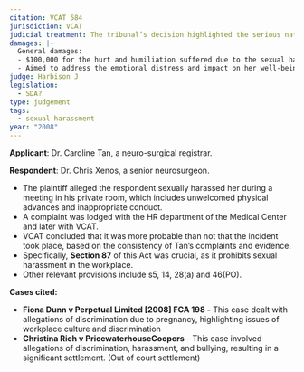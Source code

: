```yaml
---
citation: VCAT 584
jurisdiction: VCAT
judicial treatment: The tribunal’s decision highlighted the serious nature and the consequences of sexual harassment in the workplace and the legal protections available to victims.
damages: |-
  General damages:
  - $100,000 for the hurt and humiliation suffered due to the sexual harassment by Dr. Xenos.  
  - Aimed to address the emotional distress and impact on her well-being.
judge: Harbison J
legislation:
  - SDA?
type: judgement
tags:
  - sexual-harassment
year: "2008"
---
```

**Applicant**: Dr. Caroline Tan, a neuro-surgical registrar.

**Respondent**: Dr. Chris Xenos, a senior neurosurgeon.

- The plaintiff alleged the respondent sexually harassed her during a meeting in his private room, which includes unwelcomed physical advances and inappropriate conduct.
- A complaint was lodged with the HR department of the Medical Center and later with VCAT.
- VCAT concluded that it was more probable than not that the incident took place, based on the consistency of Tan’s complaints and evidence.
- Specifically, **Section 87** of this Act was crucial, as it prohibits sexual harassment in the workplace.
- Other relevant provisions include s5, 14, 28(a) and 46(PO).

**Cases cited:**

- **Fiona Dunn v Perpetual Limited [2008] FCA 198 -** This case dealt with allegations of discrimination due to pregnancy, highlighting issues of workplace culture and discrimination
- **Christina Rich v PricewaterhouseCoopers** - This case involved allegations of discrimination, harassment, and bullying, resulting in a significant settlement. (Out of court settlement)


